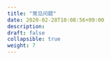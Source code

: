 ```yaml
---
title: "常见问题"
date: 2020-02-28T10:08:56+09:00
description:
draft: false
collapsible: true
weight: 7
---
```



